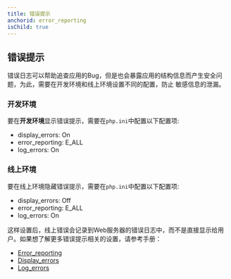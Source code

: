 ```yaml
---
title: 错误提示
anchorid: error_reporting
isChild: true
---
```


<h2 id="error_reporting">错误提示</h2>

错误日志可以帮助追查应用的Bug，但是也会暴露应用的结构信息而产生安全问题，为此，需要在开发环境和线上环境设置不同的配置，防止
敏感信息的泄漏。

### 开发环境

要在**开发环境**显示错误提示，需要在`php.ini`中配置以下配置项:

- display_errors: On
- error_reporting: E_ALL
- log_errors: On

### 线上环境

要在线上环境隐藏错误提示，需要在`php.ini`中配置以下配置项:

- display_errors: Off
- error_reporting: E_ALL
- log_errors: On

这样设置后，线上错误会记录到Web服务器的错误日志中，而不是直接显示给用户。如果想了解更多错误提示相关的设置，请参考手册：

* [Error_reporting](http://www.php.net/manual/en/errorfunc.configuration.php#ini.error-reporting)
* [Display_errors](http://www.php.net/manual/en/errorfunc.configuration.php#ini.display-errors)
* [Log_errors](http://www.php.net/manual/en/errorfunc.configuration.php#ini.log-errors)